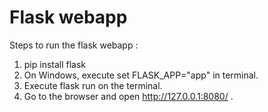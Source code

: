 # Flask webapp

Steps to run the flask webapp :
1. pip install flask
2. On Windows, execute set FLASK_APP="app" in terminal.
3. Execute flask run on the terminal.
4. Go to the browser and open  http://127.0.0.1:8080/ .